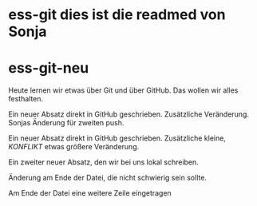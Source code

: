 # ess-git dies ist die readmed von Sonja

# ess-git-neu



Heute lernen wir etwas über Git und über GitHub.
Das wollen wir alles festhalten.

Ein neuer Absatz direkt in GitHub geschrieben. Zusätzliche Veränderung. Sonjas Änderung für zweiten push.

Ein neuer Absatz direkt in GitHub geschrieben. Zusätzliche kleine, _KONFLIKT_ etwas größere Veränderung.


Ein zweiter neuer Absatz, den wir bei uns lokal schreiben.

Änderung am Ende der Datei, die nicht schwierig sein sollte.

Am Ende der Datei eine weitere Zeile eingetragen